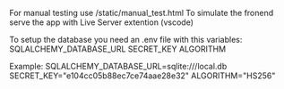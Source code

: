 For manual testing use /static/manual_test.html
To simulate the fronend serve the app with Live Server extention (vscode)

To setup the database you need an .env file with this variables:
SQLALCHEMY_DATABASE_URL
SECRET_KEY
ALGORITHM

Example:
SQLALCHEMY_DATABASE_URL=sqlite:///local.db
SECRET_KEY="e104cc05b88ec7ce74aae28e32"
ALGORITHM="HS256"
